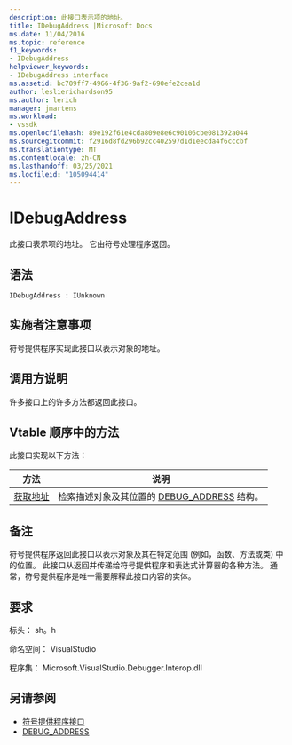 ```yaml
---
description: 此接口表示项的地址。
title: IDebugAddress |Microsoft Docs
ms.date: 11/04/2016
ms.topic: reference
f1_keywords:
- IDebugAddress
helpviewer_keywords:
- IDebugAddress interface
ms.assetid: bc709ff7-4966-4f36-9af2-690efe2cea1d
author: leslierichardson95
ms.author: lerich
manager: jmartens
ms.workload:
- vssdk
ms.openlocfilehash: 89e192f61e4cda809e8e6c90106cbe081392a044
ms.sourcegitcommit: f2916d8fd296b92cc402597d1d1eecda4f6cccbf
ms.translationtype: MT
ms.contentlocale: zh-CN
ms.lasthandoff: 03/25/2021
ms.locfileid: "105094414"
---
```

# <a name="idebugaddress"></a>IDebugAddress
此接口表示项的地址。 它由符号处理程序返回。

## <a name="syntax"></a>语法

```
IDebugAddress : IUnknown
```

## <a name="notes-for-implementers"></a>实施者注意事项
 符号提供程序实现此接口以表示对象的地址。

## <a name="notes-for-callers"></a>调用方说明
 许多接口上的许多方法都返回此接口。

## <a name="methods-in-vtable-order"></a>Vtable 顺序中的方法
 此接口实现以下方法：

|方法|说明|
|------------|-----------------|
|[获取地址](../../../extensibility/debugger/reference/idebugaddress-getaddress.md)|检索描述对象及其位置的 [DEBUG_ADDRESS](../../../extensibility/debugger/reference/debug-address.md) 结构。|

## <a name="remarks"></a>备注
 符号提供程序返回此接口以表示对象及其在特定范围 (例如，函数、方法或类) 中的位置。 此接口从返回并传递给符号提供程序和表达式计算器的各种方法。 通常，符号提供程序是唯一需要解释此接口内容的实体。

## <a name="requirements"></a>要求
 标头： sh。h

 命名空间： VisualStudio

 程序集： Microsoft.VisualStudio.Debugger.Interop.dll

## <a name="see-also"></a>另请参阅
- [符号提供程序接口](../../../extensibility/debugger/reference/symbol-provider-interfaces.md)
- [DEBUG_ADDRESS](../../../extensibility/debugger/reference/debug-address.md)
